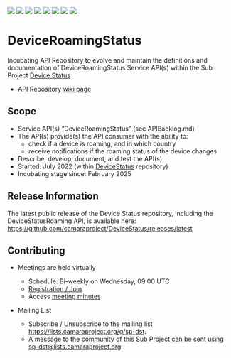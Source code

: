 <a href="https://github.com/camaraproject/DeviceRoamingStatus/commits/" title="Last Commit"><img src="https://img.shields.io/github/last-commit/camaraproject/DeviceRoamingStatus?style=plastic"></a>
<a href="https://github.com/camaraproject/DeviceRoamingStatus/issues" title="Open Issues"><img src="https://img.shields.io/github/issues/camaraproject/DeviceRoamingStatus?style=plastic"></a>
<a href="https://github.com/camaraproject/DeviceRoamingStatus/pulls" title="Open Pull Requests"><img src="https://img.shields.io/github/issues-pr/camaraproject/DeviceRoamingStatus?style=plastic"></a>
<a href="https://github.com/camaraproject/DeviceRoamingStatus/graphs/contributors" title="Contributors"><img src="https://img.shields.io/github/contributors/camaraproject/DeviceRoamingStatus?style=plastic"></a>
<a href="https://github.com/camaraproject/DeviceRoamingStatus" title="Repo Size"><img src="https://img.shields.io/github/repo-size/camaraproject/DeviceRoamingStatus?style=plastic"></a>
<a href="https://github.com/camaraproject/DeviceRoamingStatus/blob/main/LICENSE" title="License"><img src="https://img.shields.io/badge/License-Apache%202.0-green.svg?style=plastic"></a>
<a href="https://github.com/camaraproject/DeviceRoamingStatus/releases/latest" title="Latest Release"><img src="https://img.shields.io/github/release/camaraproject/DeviceRoamingStatus?style=plastic"></a>
<a href="https://github.com/camaraproject/Governance/blob/main/ProjectStructureAndRoles.md" title="Incubating API Repository"><img src="https://img.shields.io/badge/Incubating%20API%20Repository-green?style=plastic"></a>

# DeviceRoamingStatus

Incubating API Repository to evolve and maintain the definitions and documentation of DeviceRoamingStatus Service API(s) within the Sub Project [Device Status](https://lf-camaraproject.atlassian.net/wiki/x/6wApBQ)

* API Repository [wiki page](https://lf-camaraproject.atlassian.net/wiki/spaces/CAM/pages/127729674/DeviceRoamingStatus)

## Scope

* Service API(s) “DeviceRoamingStatus” (see APIBacklog.md) 
* The API(s) provide(s) the API consumer with the ability to:  
  * check if a device is roaming, and in which country
  * receive notifications if the roaming status of the device changes
* Describe, develop, document, and test the API(s)
* Started: July 2022 (within [DeviceStatus](https://github.com/camaraproject/DeviceStatus) repository)
* Incubating stage since: February 2025

## Release Information

The latest public release of the Device Status repository, including the DeviceStatusRoaming API, is available here: https://github.com/camaraproject/DeviceStatus/releases/latest
<!-- Optional: an explicit listing of the latest (pre-)release with additional information, e.g. links to the API definitions -->
<!-- In addition use/uncomment one or multiple the following alternative options when becoming applicable -->
<!-- Pre-releases of this sub project are available in https://github.com/camaraproject/DeviceRoamingStatus/releases -->
<!-- The latest public release is available here: https://github.com/camaraproject/DeviceRoamingStatus/releases/latest -->
<!-- For changes see [CHANGELOG.md](https://github.com/camaraproject/DeviceRoamingStatus/blob/main/CHANGELOG.md) -->

## Contributing

* Meetings are held virtually <!-- for new, independent Sandbox API repositories request a meeting link from the LF admin team or replace the information with the existing meeting information of the Sub Project -->

  * Schedule: Bi-weekly on Wednesday, 09:00 UTC
  * [Registration / Join](https://zoom-lfx.platform.linuxfoundation.org/meeting/93413850406?password=3aeb0f1b-d9f9-42c5-91d8-3d2b20421ef1)
  * Access [meeting minutes](https://lf-camaraproject.atlassian.net/wiki/x/fzLe)

* Mailing List
  <!-- Note: the `mailinglistname` is either already existing (for API Repositories within a Sub Projects) or will be created by the CAMARA Admin Team. -->
  * Subscribe / Unsubscribe to the mailing list <https://lists.camaraproject.org/g/sp-dst>.
  * A message to the community of this Sub Project can be sent using <sp-dst@lists.camaraproject.org>.
